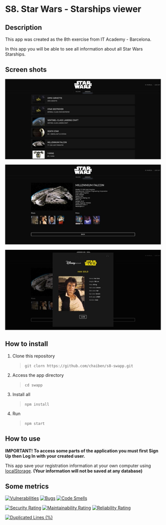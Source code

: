 # S8. Star Wars - Starships viewer


## Description

This app was created as the 8th exercise from IT Academy - Barcelona.

In this app you will be able to see all information about all Star Wars Starships.

## Screen shots
![starships](./src/assets/screenshots/starships.jpg)

![starship](./src/assets/screenshots/starship.jpg)

![pilot](./src/assets/screenshots/pilot.jpg)

## How to install

1. Clone this repository 
    > `git clorn https://github.com/chaiben/s8-swapp.git`
2. Access the app directory
    > `cd swapp`
4. Install all 
    >`npm install`
5. Run
    >`npm start`

## How to use

**IMPORTANT! To access some parts of the application you must first Sign Up then Log In with your created user.**

This app save your registration information at your own computer using [localStorage](https://developer.mozilla.org/es/docs/Web/API/Window/localStorage). **(Your information will not be saved at any database)**

## Some metrics

[![Vulnerabilities](https://sonarcloud.io/api/project_badges/measure?project=chaiben_s8-swapp&metric=vulnerabilities)](https://sonarcloud.io/summary/new_code?id=chaiben_s8-swapp)
[![Bugs](https://sonarcloud.io/api/project_badges/measure?project=chaiben_s8-swapp&metric=bugs)](https://sonarcloud.io/summary/new_code?id=chaiben_s8-swapp)
[![Code Smells](https://sonarcloud.io/api/project_badges/measure?project=chaiben_s8-swapp&metric=code_smells)](https://sonarcloud.io/summary/new_code?id=chaiben_s8-swapp)

[![Security Rating](https://sonarcloud.io/api/project_badges/measure?project=chaiben_s8-swapp&metric=security_rating)](https://sonarcloud.io/summary/new_code?id=chaiben_s8-swapp)
[![Maintainability Rating](https://sonarcloud.io/api/project_badges/measure?project=chaiben_s8-swapp&metric=sqale_rating)](https://sonarcloud.io/summary/new_code?id=chaiben_s8-swapp)
[![Reliability Rating](https://sonarcloud.io/api/project_badges/measure?project=chaiben_s8-swapp&metric=reliability_rating)](https://sonarcloud.io/summary/new_code?id=chaiben_s8-swapp)

[![Duplicated Lines (%)](https://sonarcloud.io/api/project_badges/measure?project=chaiben_s8-swapp&metric=duplicated_lines_density)](https://sonarcloud.io/summary/new_code?id=chaiben_s8-swapp)